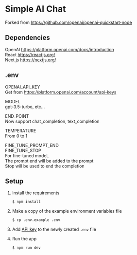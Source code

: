 
Simple AI Chat
==============

Forked from https://github.com/openai/openai-quickstart-node  


Dependencies
------------

OpenAI https://platform.openai.com/docs/introduction  
React https://reactjs.org/  
Next.js https://nextjs.org/  


.env
----

OPENAI_API_KEY  
Get from https://platform.openai.com/account/api-keys  

MODEL  
gpt-3.5-turbo, etc...

END_POINT  
Now support chat_completion, text_completion  

TEMPERATURE  
From 0 to 1

FINE_TUNE_PROMPT_END  
FINE_TUNE_STOP  
For fine-tuned model,  
The prompt end will be added to the prompt  
Stop will be used to end the completion


Setup
-----

1. Install the requirements

   ```bash
   $ npm install
   ```

2. Make a copy of the example environment variables file

   ```bash
   $ cp .env.example .env
   ```

3. Add [API key](https://platform.openai.com/account/api-keys) to the newly created `.env` file

4. Run the app

   ```bash
   $ npm run dev
   ```
